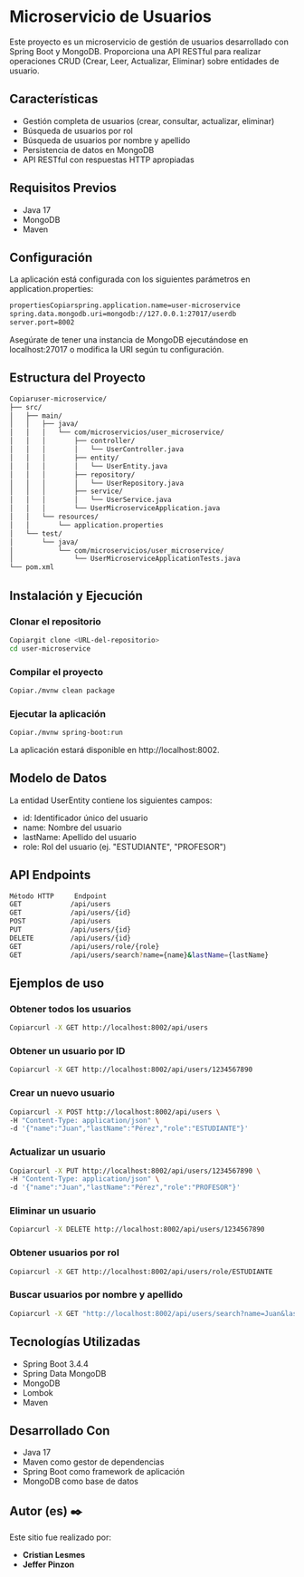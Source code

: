 # Microservicio de Usuarios
Este proyecto es un microservicio de gestión de usuarios desarrollado con Spring Boot y MongoDB. Proporciona una API RESTful para realizar operaciones CRUD (Crear, Leer, Actualizar, Eliminar) sobre entidades de usuario.

## Características

- Gestión completa de usuarios (crear, consultar, actualizar, eliminar)
- Búsqueda de usuarios por rol
- Búsqueda de usuarios por nombre y apellido
- Persistencia de datos en MongoDB
- API RESTful con respuestas HTTP apropiadas

## Requisitos Previos

- Java 17
- MongoDB
- Maven

## Configuración

La aplicación está configurada con los siguientes parámetros en application.properties:
```bash
propertiesCopiarspring.application.name=user-microservice
spring.data.mongodb.uri=mongodb://127.0.0.1:27017/userdb
server.port=8002
```
Asegúrate de tener una instancia de MongoDB ejecutándose en localhost:27017 o modifica la URI según tu configuración.

## Estructura del Proyecto
```bash
Copiaruser-microservice/
├── src/    
│   ├── main/           
│   │   ├── java/   
│   │   │   └── com/microservicios/user_microservice/   
│   │   │       ├── controller/     
│   │   │       │   └── UserController.java     
│   │   │       ├── entity/     
│   │   │       │   └── UserEntity.java     
│   │   │       ├── repository/     
│   │   │       │   └── UserRepository.java     
│   │   │       ├── service/        
│   │   │       │   └── UserService.java    
│   │   │       └── UserMicroserviceApplication.java        
│   │   └── resources/  
│   │       └── application.properties  
│   └── test/   
│       └── java/       
│           └── com/microservicios/user_microservice/   
│               └── UserMicroserviceApplicationTests.java   
└── pom.xml     
```

## Instalación y Ejecución
### Clonar el repositorio
```bash
Copiargit clone <URL-del-repositorio>
cd user-microservice
```
### Compilar el proyecto
```bash
Copiar./mvnw clean package
```
### Ejecutar la aplicación
```bash
Copiar./mvnw spring-boot:run
```
La aplicación estará disponible en http://localhost:8002.

## Modelo de Datos
La entidad UserEntity contiene los siguientes campos:

- id: Identificador único del usuario
- name: Nombre del usuario
- lastName: Apellido del usuario
- role: Rol del usuario (ej. "ESTUDIANTE", "PROFESOR")

## API Endpoints
```bash
Método HTTP     Endpoint                                               Descripción
GET            /api/users                                              Obtiene todos los usuarios
GET            /api/users/{id}                                         Obtiene un usuario por su ID
POST           /api/users                                              Crea un nuevo usuario
PUT            /api/users/{id}                                         Actualiza un usuario existente
DELETE         /api/users/{id}                                         Elimina un usuario
GET            /api/users/role/{role}                                  Obtiene usuarios por rol
GET            /api/users/search?name={name}&lastName={lastName}       Busca usuarios por nombre y apellido
```
## Ejemplos de uso
### Obtener todos los usuarios
```bash
Copiarcurl -X GET http://localhost:8002/api/users
```
### Obtener un usuario por ID
```bash
Copiarcurl -X GET http://localhost:8002/api/users/1234567890
```
### Crear un nuevo usuario
```bash
Copiarcurl -X POST http://localhost:8002/api/users \
-H "Content-Type: application/json" \
-d '{"name":"Juan","lastName":"Pérez","role":"ESTUDIANTE"}'
```
### Actualizar un usuario
```bash
Copiarcurl -X PUT http://localhost:8002/api/users/1234567890 \
-H "Content-Type: application/json" \
-d '{"name":"Juan","lastName":"Pérez","role":"PROFESOR"}'
```
### Eliminar un usuario
```bash
Copiarcurl -X DELETE http://localhost:8002/api/users/1234567890
```
### Obtener usuarios por rol
```bash
Copiarcurl -X GET http://localhost:8002/api/users/role/ESTUDIANTE
```
### Buscar usuarios por nombre y apellido
```bash
Copiarcurl -X GET "http://localhost:8002/api/users/search?name=Juan&lastName=Pérez"
```
## Tecnologías Utilizadas

- Spring Boot 3.4.4
- Spring Data MongoDB
- MongoDB
- Lombok
- Maven

## Desarrollado Con

- Java 17
- Maven como gestor de dependencias
- Spring Boot como framework de aplicación
- MongoDB como base de datos

## Autor (es) ✒️

Este sitio fue realizado por:

* **Cristian Lesmes**
* **Jeffer Pinzon**